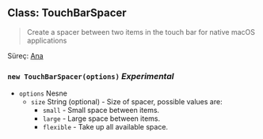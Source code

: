 ## Class: TouchBarSpacer

> Create a spacer between two items in the touch bar for native macOS applications

Süreç: [Ana](../tutorial/quick-start.md#main-process)

### `new TouchBarSpacer(options)` *Experimental*

* `options` Nesne 
  * `size` String (optional) - Size of spacer, possible values are: 
    * `small` - Small space between items.
    * `large` - Large space between items.
    * `flexible` - Take up all available space.